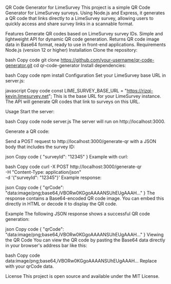 QR Code Generator for LimeSurvey
This project is a simple QR Code Generator for LimeSurvey surveys. Using Node.js and Express, it generates a QR code that links directly to a LimeSurvey survey, allowing users to quickly access and share survey links in a scannable format.

Features
Generate QR codes based on LimeSurvey survey IDs.
Simple and lightweight API for dynamic QR code generation.
Returns QR code image data in Base64 format, ready to use in front-end applications.
Requirements
Node.js (version 12 or higher)
Installation
Clone the repository:

bash
Copy code
git clone https://github.com/your-username/qr-code-generator.git
cd qr-code-generator
Install dependencies:

bash
Copy code
npm install
Configuration
Set your LimeSurvey base URL in server.js:

javascript
Copy code
const LIME_SURVEY_BASE_URL = "https://rizqi-kevin.limesurvey.net";
This is the base URL for your LimeSurvey instance. The API will generate QR codes that link to surveys on this URL.

Usage
Start the server:

bash
Copy code
node server.js
The server will run on http://localhost:3000.

Generate a QR code:

Send a POST request to http://localhost:3000/generate-qr with a JSON body that includes the survey ID:

json
Copy code
{
  "surveyId": "12345"
}
Example with curl:

bash
Copy code
curl -X POST http://localhost:3000/generate-qr \
-H "Content-Type: application/json" \
-d '{"surveyId": "12345"}'
Example response:

json
Copy code
{
  "qrCode": "data:image/png;base64,iVBORw0KGgoAAAANSUhEUgAAAH..."
}
The response contains a Base64-encoded QR code image. You can embed this directly in HTML or decode it to display the QR code.

Example
The following JSON response shows a successful QR code generation:

json
Copy code
{
  "qrCode": "data:image/png;base64,iVBORw0KGgoAAAANSUhEUgAAAH..."
}
Viewing the QR Code
You can view the QR code by pasting the Base64 data directly in your browser's address bar like this:

bash
Copy code
data:image/png;base64,iVBORw0KGgoAAAANSUhEUgAAAH...
Replace <paste-base64-data-here> with your qrCode data.

License
This project is open source and available under the MIT License.
